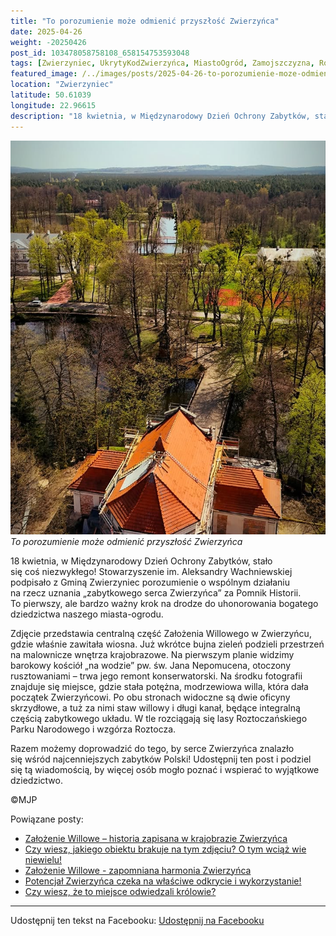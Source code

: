 ```yaml
---
title: "To porozumienie może odmienić przyszłość Zwierzyńca"
date: 2025-04-26
weight: -20250426
post_id: 103478058758108_658154753593048
tags: [Zwierzyniec, UkrytyKodZwierzyńca, MiastoOgród, Zamojszczyzna, Roztocze, Lubelskie, villarestituta, turystyka, dziedzictwo, zabytki, krajobrazy, TajemnicePrzeszłości, PodróżeWczasie, MagiczneMiejsce, KościółNaWodzie, RomantycznyZwierzyniec, RoztoczańskiParkNarodowy, RPN]
featured_image: /../images/posts/2025-04-26-to-porozumienie-moze-odmienic-przyszlosc.jpg
location: "Zwierzyniec"
latitude: 50.61039
longitude: 22.96615
description: "18 kwietnia, w Międzynarodowy Dzień Ochrony Zabytków, stało się coś niezwykłego! Stowarzyszenie im. Aleksandry Wachniewskiej podpisało z Gminą Zwierzy..."
---
```


![To porozumienie może odmienić przyszłość Zwierzyńca](/images/posts/2025-04-26-to-porozumienie-moze-odmienic-przyszlosc.jpg)
*To porozumienie może odmienić przyszłość Zwierzyńca*

18 kwietnia, w Międzynarodowy Dzień Ochrony Zabytków, stało się coś niezwykłego!
Stowarzyszenie im. Aleksandry Wachniewskiej podpisało z Gminą Zwierzyniec porozumienie o wspólnym działaniu na rzecz uznania „zabytkowego serca Zwierzyńca” za Pomnik Historii. To pierwszy, ale bardzo ważny krok na drodze do uhonorowania bogatego dziedzictwa naszego miasta-ogrodu.

Zdjęcie przedstawia centralną część Założenia Willowego w Zwierzyńcu, gdzie właśnie zawitała wiosna. Już wkrótce bujna zieleń podzieli przestrzeń na malownicze wnętrza krajobrazowe.
Na pierwszym planie widzimy barokowy kościół „na wodzie” pw. św. Jana Nepomucena, otoczony rusztowaniami – trwa jego remont konserwatorski.
Na środku fotografii znajduje się miejsce, gdzie stała potężna, modrzewiowa willa, która dała początek Zwierzyńcowi. Po obu stronach widoczne są dwie oficyny skrzydłowe, a tuż za nimi staw willowy i długi kanał, będące integralną częścią zabytkowego układu. W tle rozciągają się lasy Roztoczańskiego Parku Narodowego i wzgórza Roztocza.

Razem możemy doprowadzić do tego, by serce Zwierzyńca znalazło się wśród najcenniejszych zabytków Polski!
Udostępnij ten post i podziel się tą wiadomością, by więcej osób mogło poznać i wspierać to wyjątkowe dziedzictwo.



©MJP

Powiązane posty:
- [Założenie Willowe – historia zapisana w krajobrazie Zwierzyńca](/posts/zalozenie-willowe-historia-zapisana-w-krajobrazie)
- [Czy wiesz, jakiego obiektu brakuje na tym zdjęciu? O tym wciąż wie niewielu!](/posts/czy-wiesz-jakiego-obiektu-brakuje-na-tym-zdjeciu)
- [Założenie Willowe - zapomniana harmonia Zwierzyńca](/posts/zalozenie-willowe-zapomniana-harmonia-zwierzynca)
- [Potencjał Zwierzyńca czeka na właściwe odkrycie i wykorzystanie!](/posts/potencjal-zwierzynca-czeka-na-wlasciwe-odkrycie-i)
- [Czy wiesz, że to miejsce odwiedzali królowie?](/posts/czy-wiesz-ze-to-miejsce-odwiedzali-krolowie)


---

Udostępnij ten tekst na Facebooku:
[Udostępnij na Facebooku](https://www.facebook.com/sharer/sharer.php?u=https://stowarzyszeniewachniewskiej.pl/posts/to-porozumienie-moze-odmienic-przyszlosc)

<script type="application/ld+json">
{
  "@context": "https://schema.org",
  "@type": "BlogPosting",
  "headline": "To porozumienie może odmienić przyszłość Zwierzyńca",
  "datePublished": "2025-04-26",
  "dateModified": "2025-04-26",
  "author": {
    "@type": "Person",
    "name": "Michał Jan Patyk"
  },
  "publisher": {
    "@type": "Organization",
    "name": "Stowarzyszenie im. Aleksandry Wachniewskiej",
    "logo": {
      "@type": "ImageObject",
      "url": "https://stowarzyszeniewachniewskiej.pl/images/logo/logo.svg"
    }
  },
  "mainEntityOfPage": {
    "@type": "WebPage",
    "@id": "https://stowarzyszeniewachniewskiej.pl/posts/to-porozumienie-moze-odmienic-przyszlosc"
  },
  "image": {
    "@type": "ImageObject",
    "url": "https://stowarzyszeniewachniewskiej.pl/images/posts/2025-04-26-to-porozumienie-moze-odmienic-przyszlosc.jpg"
  },
  "articleSection": "Dziedzictwo Kulturowe i Zabytki",
  "keywords": "Zwierzyniec, UkrytyKodZwierzyńca, MiastoOgród, Zamojszczyzna, Roztocze, Lubelskie, villarestituta, turystyka, dziedzictwo, zabytki, krajobrazy, TajemnicePrzeszłości, PodróżeWczasie, MagiczneMiejsce, KościółNaWodzie, RomantycznyZwierzyniec, RoztoczańskiParkNarodowy, RPN",
  "wordCount": 168,
  "articleBody": "18 kwietnia, w Międzynarodowy Dzień Ochrony Zabytków, stało się coś niezwykłego!\nStowarzyszenie im. Aleksandry Wachniewskiej podpisało z Gminą Zwierzyniec porozumienie o wspólnym działaniu na rzecz uznania „zabytkowego serca Zwierzyńca” za Pomnik Historii. To pierwszy, ale bardzo ważny krok na drodze do uhonorowania bogatego dziedzictwa naszego miasta-ogrodu.\n\nZdjęcie przedstawia centralną część Założenia Willowego w Zwierzyńcu, gdzie właśnie zawitała wiosna. Już wkrótce bujna zieleń podzieli przestrzeń na malownicze wnętrza krajobrazowe.\nNa pierwszym planie widzimy barokowy kościół „na wodzie” pw. św. Jana Nepomucena, otoczony rusztowaniami – trwa jego remont konserwatorski. \nNa środku fotografii znajduje się miejsce, gdzie stała potężna, modrzewiowa willa, która dała początek Zwierzyńcowi. Po obu stronach widoczne są dwie oficyny skrzydłowe, a tuż za nimi staw willowy i długi kanał, będące integralną częścią zabytkowego układu. W tle rozciągają się lasy Roztoczańskiego Parku Narodowego i wzgórza Roztocza.\n\nRazem możemy doprowadzić do tego, by serce Zwierzyńca znalazło się wśród najcenniejszych zabytków Polski! \nUdostępnij ten post i podziel się tą wiadomością, by więcej osób mogło poznać i wspierać to wyjątkowe dziedzictwo.\n\n                 \n\n©MJP",
  "description": "Odkryj piękno Zwierzyńca i jego zabytki.",
  "copyrightHolder": {
    "@type": "Person",
    "name": "Michał Jan Patyk"
  }
}
</script>
<script type="application/ld+json">
{
  "@context": "https://schema.org",
  "@type": "BreadcrumbList",
  "itemListElement": [
    {
      "@type": "ListItem",
      "position": 1,
      "name": "Home",
      "item": "https://stowarzyszeniewachniewskiej.pl"
    },
    {
      "@type": "ListItem",
      "position": 2,
      "name": "posts",
      "item": "https://stowarzyszeniewachniewskiej.pl/posts"
    },
    {
      "@type": "ListItem",
      "position": 3,
      "name": "To porozumienie może odmienić przyszłość Zwierzyńca",
      "item": "https://stowarzyszeniewachniewskiej.pl/posts/to-porozumienie-moze-odmienic-przyszlosc"
    }
  ]
}
</script>
